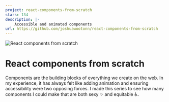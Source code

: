 ```yaml
---
project: react-components-from-scratch
stars: 134
description: |-
    Accessible and animated components
url: https://github.com/joshuawootonn/react-components-from-scratch
---
```


![React components from scratch](public/seo.png)

# React components from scratch

Components are the building blocks of everything we create on the web. In my experience, it has always felt like adding animation and ensuring accessibility were two opposing forces. I made this series to see how many components I could make that are both sexy ✨ and equitable ♿.
